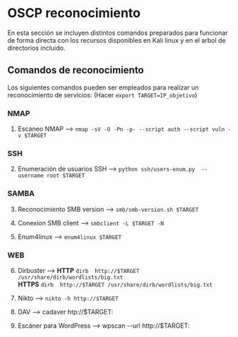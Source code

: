 # OSCP reconocimiento

En esta sección se incluyen distintos comandos preparados para funcionar de forma directa con los recursos disponibles en Kali linux y en el arbol de directorios incluido.

## Comandos de reconocimiento

Los siguientes comandos pueden ser empleados para realizar un reconocimiento de servicios: (Hacer `export TARGET=IP_objetivo`)
  
### NMAP

1) Escaneo NMAP                        -->  `nmap -sV -O -Pn -p- --script auth --script vuln -v $TARGET`

### SSH

2) Enumeración de usuarios SSH         -->  `python ssh/users-enum.py  --username root $TARGET`

### SAMBA

3) Reconocimiento SMB version          -->  `smb/smb-version.sh $TARGET`

4) Conexion SMB client                 -->  `smbclient -L $TARGET -N`

5) Enum4linux                          -->  `enum4linux $TARGET` 

### WEB

6) Dirbuster                           --> __HTTP__ `dirb  http://$TARGET /usr/share/dirb/wordlists/big.txt`        
 __HTTPS__ `dirb  http://$TARGET /usr/share/dirb/wordlists/big.txt` 
 
7) Nikto                               --> `nikto -h http://$TARGET`
                                       
8) DAV                                 --> cadaver htp://$TARGET:<PORT>  
  
9) Escáner para WordPress              --> wpscan --url http://$TARGET:<PORT>
                                        
